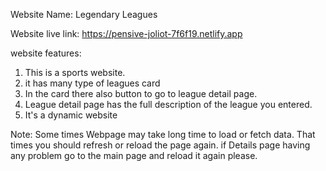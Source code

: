Website Name: Legendary Leagues

Website live link: https://pensive-joliot-7f6f19.netlify.app


website features:
1. This is a sports website.
2. it has many type of leagues card
3. In the card there also button to go to league detail page.
4. League detail page has the full description of the league you entered.
5. It's a dynamic website


Note: Some times Webpage may take long time to load or fetch data. That times you should refresh or reload the page again.
if Details page having any problem go to the main page and reload it again please.
